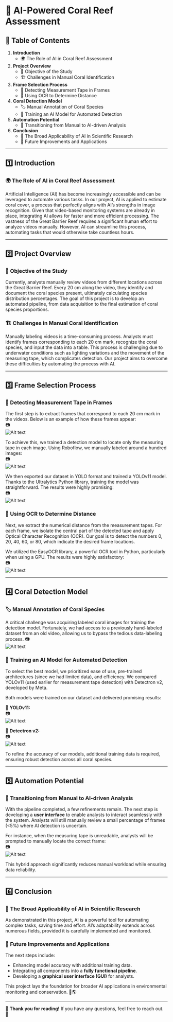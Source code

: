 # 🌊 AI-Powered Coral Reef Assessment

## 📖 Table of Contents

1. **Introduction**  
   - 🌍 The Role of AI in Coral Reef Assessment  
2. **Project Overview**  
   - 🎯 Objective of the Study  
   - 🏗 Challenges in Manual Coral Identification  
3. **Frame Selection Process**  
   - 📏 Detecting Measurement Tape in Frames  
   - 🔢 Using OCR to Determine Distance  
4. **Coral Detection Model**  
   - 🏷 Manual Annotation of Coral Species  
   - 🤖 Training an AI Model for Automated Detection  
5. **Automation Potential**  
   - 🔄 Transitioning from Manual to AI-driven Analysis  
6. **Conclusion**  
   - 🚀 The Broad Applicability of AI in Scientific Research  
   - 🔮 Future Improvements and Applications  

---

## 1️⃣ Introduction

### 🌍 The Role of AI in Coral Reef Assessment

Artificial Intelligence (AI) has become increasingly accessible and can be leveraged to automate various tasks. In our project, AI is applied to estimate coral cover, a process that perfectly aligns with AI’s strengths in image recognition. Given that video-based monitoring systems are already in place, integrating AI allows for faster and more efficient processing. The vastness of the Great Barrier Reef requires a significant human effort to analyze videos manually. However, AI can streamline this process, automating tasks that would otherwise take countless hours.

---

## 2️⃣ Project Overview

### 🎯 Objective of the Study

Currently, analysts manually review videos from different locations across the Great Barrier Reef. Every 20 cm along the video, they identify and document the coral species present, ultimately calculating species distribution percentages. The goal of this project is to develop an automated pipeline, from data acquisition to the final estimation of coral species proportions.

### 🏗 Challenges in Manual Coral Identification

Manually labeling videos is a time-consuming process. Analysts must identify frames corresponding to each 20 cm mark, recognize the coral species, and input the data into a table. This process is challenging due to underwater conditions such as lighting variations and the movement of the measuring tape, which complicates detection. Our project aims to overcome these difficulties by automating the process with AI.

---

## 3️⃣ Frame Selection Process

### 📏 Detecting Measurement Tape in Frames

The first step is to extract frames that correspond to each 20 cm mark in the videos. Below is an example of how these frames appear:  
📷  
![Alt text](images/image1.jpg)

To achieve this, we trained a detection model to locate only the measuring tape in each image. Using Roboflow, we manually labeled around a hundred images:  
📷  
![Alt text](images/image2.PNG)

We then exported our dataset in YOLO format and trained a YOLOv11 model. Thanks to the Ultralytics Python library, training the model was straightforward. The results were highly promising:  
📷  
![Alt text](images/image3.jpg)

### 🔢 Using OCR to Determine Distance

Next, we extract the numerical distance from the measurement tapes. For each frame, we isolate the central part of the detected tape and apply Optical Character Recognition (OCR). Our goal is to detect the numbers 0, 20, 40, 60, or 80, which indicate the desired frame locations.

We utilized the EasyOCR library, a powerful OCR tool in Python, particularly when using a GPU. The results were highly satisfactory:  
📷  
![Alt text](images/image4.jpg)

---

## 4️⃣ Coral Detection Model

### 🏷 Manual Annotation of Coral Species

A critical challenge was acquiring labeled coral images for training the detection model. Fortunately, we had access to a previously hand-labeled dataset from an old video, allowing us to bypass the tedious data-labeling process.
📷  
![Alt text](images/image5.jpg)

### 🤖 Training an AI Model for Automated Detection

To select the best model, we prioritized ease of use, pre-trained architectures (since we had limited data), and efficiency. We compared YOLOv11 (used earlier for measurement tape detection) with Detectron v2, developed by Meta.

Both models were trained on our dataset and delivered promising results:

🔹 **YOLOv11:**  
📷  
![Alt text](images/image6.jpg)

🔹 **Detectron v2:**  
📷  
![Alt text](images/image7.jpg)

To refine the accuracy of our models, additional training data is required, ensuring robust detection across all coral species.

---

## 5️⃣ Automation Potential

### 🔄 Transitioning from Manual to AI-driven Analysis

With the pipeline completed, a few refinements remain. The next step is developing a **user interface** to enable analysts to interact seamlessly with the system. Analysts will still manually review a small percentage of frames (<5%) where AI detection is uncertain.

For instance, when the measuring tape is unreadable, analysts will be prompted to manually locate the correct frame:  
📷  
![Alt text](images/image7.jpg)

This hybrid approach significantly reduces manual workload while ensuring data reliability.

---

## 6️⃣ Conclusion

### 🚀 The Broad Applicability of AI in Scientific Research

As demonstrated in this project, AI is a powerful tool for automating complex tasks, saving time and effort. AI’s adaptability extends across numerous fields, provided it is carefully implemented and monitored.

### 🔮 Future Improvements and Applications

The next steps include:
- Enhancing model accuracy with additional training data.
- Integrating all components into a **fully functional pipeline**.
- Developing a **graphical user interface (GUI)** for analysts.

This project lays the foundation for broader AI applications in environmental monitoring and conservation. 🌱🌎

---

🎉 **Thank you for reading!** If you have any questions, feel free to reach out. 🚀

